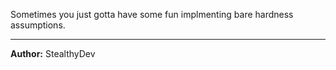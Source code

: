 Sometimes you just gotta have some fun implmenting bare hardness assumptions.

---
**Author:** StealthyDev